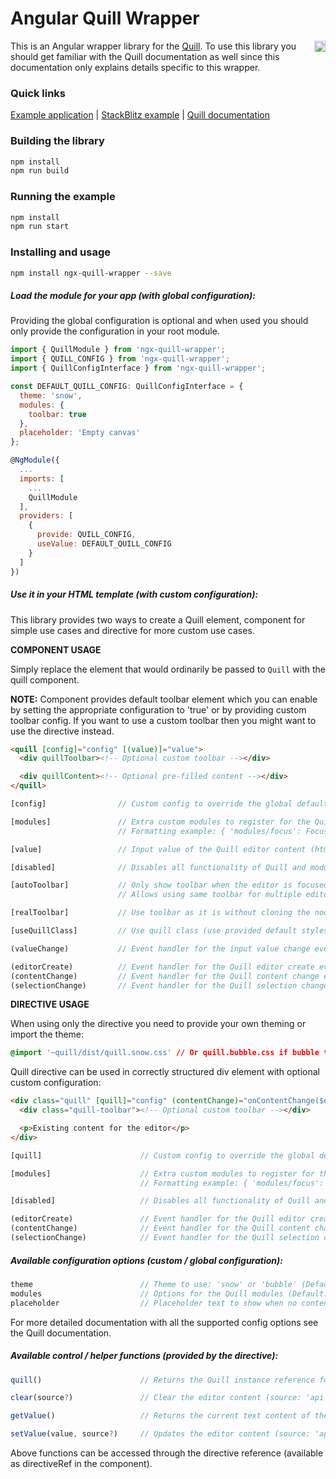 # Angular Quill Wrapper

<a href="https://badge.fury.io/js/ngx-quill-wrapper"><img src="https://badge.fury.io/js/ngx-quill-wrapper.svg" align="right" alt="npm version" height="18"></a>

This is an Angular wrapper library for the [Quill](http://quilljs.com/). To use this library you should get familiar with the Quill documentation as well since this documentation only explains details specific to this wrapper.

### Quick links

[Example application](https://zefoy.github.io/ngx-quill-wrapper/)
 |
[StackBlitz example](https://stackblitz.com/github/zefoy/ngx-quill-wrapper/tree/master)
 |
[Quill documentation](http://quilljs.com/docs/configuration/)

### Building the library

```bash
npm install
npm run build
```

### Running the example

```bash
npm install
npm run start
```

### Installing and usage

```bash
npm install ngx-quill-wrapper --save
```

##### Load the module for your app (with global configuration):

Providing the global configuration is optional and when used you should only provide the configuration in your root module.

```javascript
import { QuillModule } from 'ngx-quill-wrapper';
import { QUILL_CONFIG } from 'ngx-quill-wrapper';
import { QuillConfigInterface } from 'ngx-quill-wrapper';

const DEFAULT_QUILL_CONFIG: QuillConfigInterface = {
  theme: 'snow',
  modules: {
    toolbar: true
  },
  placeholder: 'Empty canvas'
};

@NgModule({
  ...
  imports: [
    ...
    QuillModule
  ],
  providers: [
    {
      provide: QUILL_CONFIG,
      useValue: DEFAULT_QUILL_CONFIG
    }
  ]
})
```

##### Use it in your HTML template (with custom configuration):

This library provides two ways to create a Quill element, component for simple use cases and directive for more custom use cases.

**COMPONENT USAGE**

Simply replace the element that would ordinarily be passed to `Quill` with the quill component.

**NOTE:** Component provides default toolbar element which you can enable by setting the appropriate configuration to 'true' or by providing custom toolbar config. If you want to use a custom toolbar then you might want to use the directive instead.

```html
<quill [config]="config" [(value)]="value">
  <div quillToolbar><!-- Optional custom toolbar --></div>

  <div quillContent><!-- Optional pre-filled content --></div>
</quill>
```

```javascript
[config]                // Custom config to override the global defaults.

[modules]               // Extra custom modules to register for the Quill.
                        // Formatting example: { 'modules/focus': Focus }

[value]                 // Input value of the Quill editor content (html).

[disabled]              // Disables all functionality of Quill and modules.

[autoToolbar]           // Only show toolbar when the editor is focused.
                        // Allows using same toolbar for multiple editors.

[realToolbar]           // Use toolbar as it is without cloning the node.

[useQuillClass]         // Use quill class (use provided default styles).

(valueChange)           // Event handler for the input value change event.

(editorCreate)          // Event handler for the Quill editor create event.
(contentChange)         // Event handler for the Quill content change event.
(selectionChange)       // Event handler for the Quill selection change event.
```

**DIRECTIVE USAGE**

When using only the directive you need to provide your own theming or import the theme:

```css
@import '~quill/dist/quill.snow.css' // Or quill.bubble.css if bubble theme is used
```

Quill directive can be used in correctly structured div element with optional custom configuration:

```html
<div class="quill" [quill]="config" (contentChange)="onContentChange($event)">
  <div class="quill-toolbar"><!-- Optional custom toolbar --></div>

  <p>Existing content for the editor</p>
</div>
```

```javascript
[quill]                      // Custom config to override the global defaults.

[modules]                    // Extra custom modules to register for the Quill.
                             // Formatting example: { 'modules/focus': Focus }

[disabled]                   // Disables all functionality of Quill and modules.

(editorCreate)               // Event handler for the Quill editor create event.
(contentChange)              // Event handler for the Quill content change event.
(selectionChange)            // Event handler for the Quill selection change event.
```

##### Available configuration options (custom / global configuration):

```javascript
theme                        // Theme to use: 'snow' or 'bubble' (Default: 'snow').
modules                      // Options for the Quill modules (Default: {toolbar: true}).
placeholder                  // Placeholder text to show when no content (Default: null).
```

For more detailed documentation with all the supported config options see the Quill documentation.

##### Available control / helper functions (provided by the directive):

```javascript
quill()                      // Returns the Quill instance reference for full API access.

clear(source?)               // Clear the editor content (source: 'api', 'user', 'silent').

getValue()                   // Returns the current text content of the editor document.

setValue(value, source?)     // Updates the editor content (source: 'api', 'user', 'silent').
```

Above functions can be accessed through the directive reference (available as directiveRef in the component).
